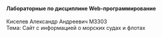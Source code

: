 <h4> Лабораторные по дисциплине Web-программирование <br> </h4>
Киселев Александр Андреевич M3303 <br>
Тема: Сайт с информацией о морских судах и флотах 
